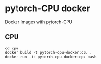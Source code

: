 # pytorch-CPU docker
Docker Images with pytorch-CPU

## CPU

```
cd cpu
docker build -t pytorch-cpu-docker:cpu .
docker run -it pytorch-cpu-docker:cpu bash
```
